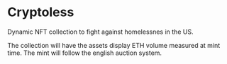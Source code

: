 # Cryptoless
Dynamic NFT collection to fight against homelessnes in the US.

The collection will have the assets display ETH volume measured at mint time.
The mint will follow the english auction system.


